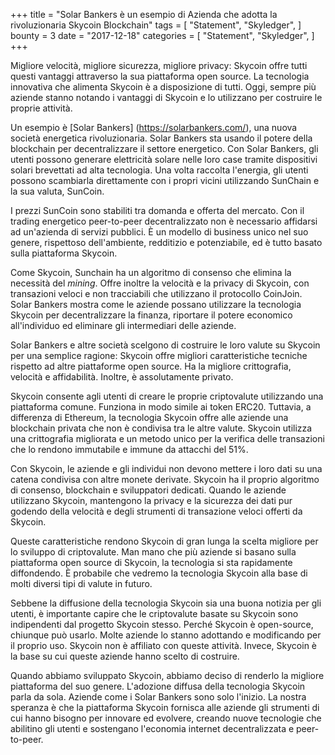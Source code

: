 +++
title = "Solar Bankers è un esempio di Azienda che adotta la rivoluzionaria Skycoin Blockchain"
tags = [
    "Statement",
    "Skyledger",
]
bounty = 3
date = "2017-12-18"
categories = [
    "Statement",
    "Skyledger",
]
+++

Migliore velocità, migliore sicurezza, migliore privacy: Skycoin offre tutti questi vantaggi attraverso la sua piattaforma open source. La tecnologia innovativa che alimenta Skycoin è a disposizione di tutti. Oggi, sempre più aziende stanno notando i vantaggi di Skycoin e lo utilizzano per costruire le proprie attività.

Un esempio è [Solar Bankers] (https://solarbankers.com/), una nuova società energetica rivoluzionaria. Solar Bankers sta usando il potere della blockchain per decentralizzare il settore energetico. Con Solar Bankers, gli utenti possono generare elettricità solare nelle loro case tramite dispositivi solari brevettati ad alta tecnologia. Una volta raccolta l'energia, gli utenti possono scambiarla direttamente con i propri vicini utilizzando SunChain e la sua valuta, SunCoin.

I prezzi SunCoin sono stabiliti tra domanda e offerta del mercato. Con il trading energetico peer-to-peer decentralizzato non è necessario affidarsi ad un'azienda di servizi pubblici. È un modello di business unico nel suo genere, rispettoso dell'ambiente, redditizio e potenziabile, ed è tutto basato sulla piattaforma Skycoin.

Come Skycoin, Sunchain ha un algoritmo di consenso che elimina la necessità del *mining*. Offre inoltre la velocità e la privacy di Skycoin, con transazioni veloci e non tracciabili che utilizzano il protocollo CoinJoin. Solar Bankers mostra come le aziende possano utilizzare la tecnologia Skycoin per decentralizzare la finanza, riportare il potere economico all'individuo ed eliminare gli intermediari delle aziende.

Solar Bankers e altre società scelgono di costruire le loro valute su Skycoin per una semplice ragione: Skycoin offre migliori caratteristiche tecniche rispetto ad altre piattaforme open source. Ha la migliore crittografia, velocità e affidabilità. Inoltre, è assolutamente privato.

Skycoin consente agli utenti di creare le proprie criptovalute utilizzando una piattaforma comune. Funziona in modo simile ai token ERC20. Tuttavia, a differenza di Ethereum, la tecnologia Skycoin offre alle aziende una blockchain privata che non è condivisa tra le altre valute. Skycoin utilizza una crittografia migliorata e un metodo unico per la verifica delle transazioni che lo rendono immutabile e immune da attacchi del 51%.

Con Skycoin, le aziende e gli individui non devono mettere i loro dati su una catena condivisa con altre monete derivate. Skycoin ha il proprio algoritmo di consenso, blockchain e sviluppatori dedicati. Quando le aziende utilizzano Skycoin, mantengono la privacy e la sicurezza dei dati pur godendo della velocità e degli strumenti di transazione veloci offerti da Skycoin.

Queste caratteristiche rendono Skycoin di gran lunga la scelta migliore per lo sviluppo di criptovalute. Man mano che più aziende si basano sulla piattaforma open source di Skycoin, la tecnologia si sta rapidamente diffondendo. È probabile che vedremo la tecnologia Skycoin alla base di molti diversi tipi di valute in futuro.

Sebbene la diffusione della tecnologia Skycoin sia una buona notizia per gli utenti, è importante capire che le criptovalute basate su Skycoin sono indipendenti dal progetto Skycoin stesso. Perché Skycoin è open-source, chiunque può usarlo. Molte aziende lo stanno adottando e modificando per il proprio uso. Skycoin non è affiliato con queste attività. Invece, Skycoin è la base su cui queste aziende hanno scelto di costruire.

Quando abbiamo sviluppato Skycoin, abbiamo deciso di renderlo la migliore piattaforma del suo genere. L'adozione diffusa della tecnologia Skycoin parla da sola. Aziende come i Solar Bankers sono solo l'inizio. La nostra speranza è che la piattaforma Skycoin fornisca alle aziende gli strumenti di cui hanno bisogno per innovare ed evolvere, creando nuove tecnologie che abilitino gli utenti e sostengano l'economia internet decentralizzata e peer-to-peer.

